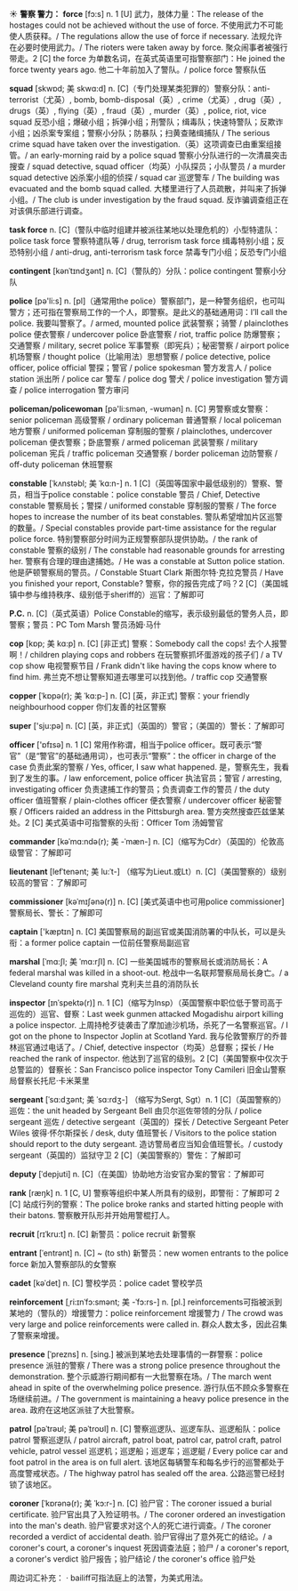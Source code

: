 ☀ <span class="category">**警察 警力：**</span>
<span class="vocabulary">**force**</span> [fɔ:s] 
<span class="definition">n. 1 [U] 武力，肢体力量：</span>The release of the hostages could not be achieved without the use of force. 不使用武力不可能使人质获释。/ The regulations allow the use of force if necessary. 法规允许在必要时使用武力。/ The rioters were taken away by force. 聚众闹事者被强行带走。<span class="definition">2 [C] the force 为单数名词，在英式英语里可指警察部门：</span>He joined the force twenty years ago. 他二十年前加入了警队。/ police force 警察队伍
           
<span class="vocabulary">**squad**</span> [skwɒd; 美 skwɑ:d]
<span class="definition">n. [C]（专门处理某类犯罪的）警察分队：</span>anti-terrorist（尤英）, bomb, bomb-disposal（英）, crime（尤英）, drug（英）, drugs（英）, flying（英）, fraud（英）, murder（英）, police, riot, vice squad 反恐小组；爆破小组；拆弹小组；刑警队；缉毒队；快速特警队；反欺诈小组；凶杀案专案组；警察小分队；防暴队；扫黄查赌缉捕队 / The serious crime squad have taken over the investigation.（英）这项调查已由重案组接管。/ an early-morning raid by a police squad 警察小分队进行的一次清晨突击搜查 / squad detective, squad officer（均英）小队探员；小队警员 / a murder squad detective 凶杀案小组的侦探 / squad car 巡逻警车 / The building was evacuated and the bomb squad called. 大楼里进行了人员疏散，并叫来了拆弹小组。/ The club is under investigation by the fraud squad. 反诈骗调查组正在对该俱乐部进行调查。
           
<span class="vocabulary">**task force**</span>
<span class="definition">n. [C]（警队中临时组建并被派往某地以处理危机的）小型特遣队：</span>police task force 警察特遣队等 / drug, terrorism task force 缉毒特别小组；反恐特别小组 / anti-drug, anti-terrorism task force 禁毒专门小组；反恐专门小组

<span class="vocabulary">**contingent**</span> [kənˈtɪndʒənt]
<span class="definition">n. [C]（警队的）分队：</span>police contingent 警察小分队
 
<span class="vocabulary">**police**</span> [pə'li:s] 
<span class="definition">n. [pl]（通常用the police）警察部门，是一种警务组织，也可叫警方；还可指在警察局工作的一个人，即警察。是此义的基础通用词：</span>I’ll call the police. 我要叫警察了。/ armed, mounted police 武装警察；骑警 / plainclothes police 便衣警察 / undercover police 卧底警察 / riot, traffic police 防爆警察；交通警察 / military, secret police 军事警察（即宪兵）；秘密警察 / airport police 机场警察 / thought police（比喻用法）思想警察 / police detective, police officer, police official 警探；警官 / police spokesman 警方发言人 / police station 派出所 / police car 警车 / police dog 警犬 / police investigation 警方调查 / police interrogation 警方审问 

<span class="vocabulary">**policeman/policewoman**</span> [pə'li:smən, -wʊmən] 
<span class="definition">n. [C] 男警察或女警察：</span>senior policeman 高级警察 / ordinary policeman 普通警察 / local policeman 地方警察 / uniformed policeman 穿制服的警察 / plainclothes, undercover policeman 便衣警察；卧底警察 / armed policeman 武装警察 / military policeman 宪兵 / traffic policeman 交通警察 / border policeman 边防警察 / off-duty policeman 休班警察 
           
<span class="vocabulary">**constable**</span> [ˈkʌnstəbl; 美 ˈkɑ:n-]
<span class="definition">n. 1 [C]（英国等国家中最低级别的）警察、警员，相当于police constable：</span>police constable 警员 / Chief, Detective constable 警察局长；警探 / uniformed constable 穿制服的警察 / The force hopes to increase the number of its beat constables. 警队希望增加片区巡警的数量。/ Special constables provide part-time assistance for the regular police force. 特别警察部分时间为正规警察部队提供协助。/ the rank of constable 警察的级别 / The constable had reasonable grounds for arresting her. 警察有合理的理由逮捕她。/ He was a constable at Sutton police station. 他是萨顿警察局的警员。/ Constable Stuart Clark 斯图尔特·克拉克警员 / Have you finished your report, Constable? 警察，你的报告完成了吗？<span class="definition">2 [C]（美国城镇中参与维持秩序、级别低于sheriff的）巡官：</span>了解即可

<span class="vocabulary">**P.C.**</span> 
<span class="definition">n. [C]（英式英语）Police Constable的缩写，表示级别最低的警务人员，即警察；警员：</span>PC Tom Marsh 警员汤姆·马什
           
<span class="vocabulary">**cop**</span> [kɒp; 美 kɑ:p]
<span class="definition">n. [C] [非正式] 警察：</span>Somebody call the cops! 去个人报警啊！/ children playing cops and robbers 在玩警察抓坏蛋游戏的孩子们 / a TV cop show 电视警察节目 / Frank didn't like having the cops know where to find him. 弗兰克不想让警察知道去哪里可以找到他。/ traffic cop 交通警察
           
<span class="vocabulary">**copper**</span> [ˈkɒpə(r); 美 ˈkɑ:p-]
<span class="definition">n. [C] [英，非正式] 警察：</span>your friendly neighbourhood copper 你们友善的社区警察

<span class="vocabulary">**super**</span> ['sju:pə] 
<span class="definition">n. [C] [英，非正式]（英国的）警官；（美国的）警长：</span>了解即可 

<span class="vocabulary">**officer**</span> ['ɒfɪsə] 
<span class="definition">n. 1 [C] 常用作称谓，相当于police officer。既可表示“警官”（是“警官”的基础通用词），也可表示“警察”：</span>the officer in charge of the case 负责此案的警察 / Yes, officer, I saw what happened. 是，警察先生，我看到了发生的事。/ law enforcement, police officer 执法官员；警官 / arresting, investigating officer 负责逮捕工作的警员；负责调查工作的警员 / the duty officer 值班警察 / plain-clothes officer 便衣警察 / undercover officer 秘密警察 / Officers raided an address in the Pittsburgh area. 警方突然搜查匹兹堡某处。<span class="definition">2 [C] 美式英语中可指警察的头衔：</span>Officer Tom 汤姆警官
                      
<span class="vocabulary">**commander**</span> [kəˈmɑ:ndə(r); 美 -ˈmæn-]
<span class="definition">n. [C]（缩写为Cdr）（英国的）伦敦高级警官：</span>了解即可

<span class="vocabulary">**lieutenant**</span> [lefˈtenənt; 美 lu:ˈt-]
（缩写为Lieut.或Lt）<span class="definition">n. [C]（美国警察的）级别较高的警官：</span>了解即可
           
<span class="vocabulary">**commissioner**</span> [kəˈmɪʃənə(r)]
<span class="definition">n. [C] [美式英语中也可用police commissioner] 警察局长、警长：</span>了解即可

<span class="vocabulary">**captain**</span> ['kæptɪn] 
<span class="definition">n. [C] 美国警察局的副巡官或美国消防署的中队长，可以是头衔：</span>a former police captain 一位前任警察局副巡官
            
<span class="vocabulary">**marshal**</span> [ˈmɑ:ʃl; 美 ˈmɑ:rʃl]
<span class="definition">n. [C] 一些美国城市的警察局长或消防局长：</span>A federal marshal was killed in a shoot-out. 枪战中一名联邦警察局局长身亡。/ a Cleveland county fire marshal 克利夫兰县的消防队长          
           
<span class="vocabulary">**inspector**</span> [ɪnˈspektə(r)]
<span class="definition">n. 1 [C]（缩写为Insp）（英国警察中职位低于警司高于巡佐的）巡官、督察：</span>Last week gunmen attacked Mogadishu airport killing a police inspector. 上周持枪歹徒袭击了摩加迪沙机场，杀死了一名警察巡官。/ I got on the phone to Inspector Joplin at Scotland Yard. 我与伦敦警察厅的乔普林巡官通过电话了。/ Chief, detective inspector（均英）总督察；探长 / He reached the rank of inspector. 他达到了巡官的级别。<span class="definition">2 [C]（美国警察中仅次于总警监的）督察长：</span>San Francisco police inspector Tony Camileri 旧金山警察局督察长托尼·卡米莱里           

<span class="vocabulary">**sergeant**</span> [ˈsɑ:dʒənt; 美 ˈsɑ:rdʒ-]
（缩写为Sergt, Sgt）<span class="definition">n. 1 [C]（英国警察的）巡佐：</span>the unit headed by Sergeant Bell 由贝尔巡佐带领的分队 / police sergeant 巡佐 / detective sergeant（英国的）探长 / Detective Sergeant Peter Wiles 彼得·怀尔斯探长 / desk, duty 值班警长 / Visitors to the police station should report to the duty sergeant. 造访警局者应当知会值班警长。/ custody sergeant（英国的）监狱守卫 <span class="definition">2 [C]（美国警察的）警佐：</span>了解即可

<span class="vocabulary">**deputy**</span> [ˈdepjuti]
<span class="definition">n. [C]（在美国）协助地方治安官办案的警官：</span>了解即可

<span class="vocabulary">**rank**</span> [ræŋk] 
<span class="definition">n. 1 [C, U] 警察等组织中某人所具有的级别，即警衔：</span>了解即可 <span class="definition">2 [C] 站成行列的警察：</span>The police broke ranks and started hitting people with their batons. 警察散开队形并开始用警棍打人。

<span class="vocabulary">**recruit**</span> [rɪˈkru:t]
<span class="definition">n. [C] 新警员：</span>police recruit 新警察

<span class="vocabulary">**entrant**</span> [ˈentrənt]
<span class="definition">n. [C] ~ (to sth) 新警员：</span>new women entrants to the police force 新加入警察部队的女警察

<span class="vocabulary">**cadet**</span> [kəˈdet]
<span class="definition">n. [C] 警校学员：</span>police cadet 警校学员
           
<span class="vocabulary">**reinforcement**</span> [ˌri:ɪnˈfɔ:smənt; 美 -ˈfɔ:rs-]
<span class="definition">n. [pl.] reinforcements可指被派到某地的（警队的）增援警力：</span>police reinforcement 增援警力 / The crowd was very large and police reinforcements were called in. 群众人数太多，因此召集了警察来增援。
           
<span class="vocabulary">**presence**</span> [ˈprezns]
<span class="definition">n. [sing.] 被派到某地去处理事情的一群警察：</span>police presence 派驻的警察 / There was a strong police presence throughout the demonstration. 整个示威游行期间都有一大批警察在场。/ The march went ahead in spite of the overwhelming police presence. 游行队伍不顾众多警察在场继续前进。/ The government is maintaining a heavy police presence in the area. 政府在这地区派驻了大批警察。
        
<span class="vocabulary">**patrol**</span> [pəˈtrəʊl; 美 pəˈtroʊl]
<span class="definition">n. [C] 警察巡逻队、巡逻车队、巡逻船队：</span>police patrol 警察巡逻队 / patrol aircraft, patrol boat, patrol car, patrol craft, patrol vehicle, patrol vessel 巡逻机；巡逻船；巡逻车；巡逻艇 / Every police car and foot patrol in the area is on full alert. 该地区每辆警车和每名步行的巡警都处于高度警戒状态。/ The highway patrol has sealed off the area. 公路巡警已经封锁了该地区。

<span class="vocabulary">**coroner**</span> [ˈkɒrənə(r); 美 ˈkɔ:r-]
<span class="definition">n. [C] 验尸官：</span>The coroner issued a burial certificate. 验尸官出具了入殓证明书。/ The coroner ordered an investigation into the man's death. 验尸官要求对这个人的死亡进行调查。/ The coroner recorded a verdict of accidental death. 验尸官得出了意外死亡的结论。/ a coroner's court, a coroner's inquest 死因调查法庭；验尸 / a coroner's report, a coroner's verdict 验尸报告；验尸结论 / the coroner's office 验尸处

周边词汇补充：
· bailiff可指法庭上的法警，为美式用法。
                      
